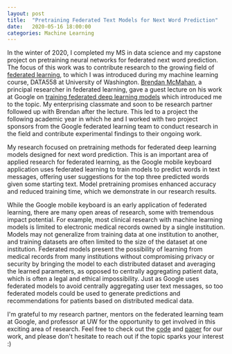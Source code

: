 ```yaml
---
layout: post
title:  "Pretraining Federated Text Models for Next Word Prediction"
date:   2020-05-16 18:00:00
categories: Machine Learning
---
```


In the winter of 2020, I completed my MS in data science and my capstone project on pretraining neural networks for federated next word prediction.  The focus of this work was to contribute research to the growing field of [federated learning](https://ai.googleblog.com/2017/04/federated-learning-collaborative.html), to which I was introduced during my machine learning course, DATA558 at University of Washington.  [Brendan McMahan](https://research.google/people/author35837/), a principal researcher in federated learning, gave a guest lecture on his work at Google on [training federated deep learning models](https://arxiv.org/abs/1602.05629) which introduced me to the topic.  My enterprising classmate and soon to be research partner followed up with Brendan after the lecture.  This led to a project the following academic year in which he and I worked with two project sponsors from the Google federated learning team to conduct research in the field and contribute experimental findings to their ongoing work.

My research focused on pretraining methods for federated deep learning models designed for next word prediction.  This is an important area of applied research for federated learning, as the Google mobile keyboard application uses federated learning to train models to predict words in text messages, offering user suggestions for the top three predicted words given some starting text.  Model pretraining promises enhanced accuracy and reduced training time, which we demonstrate in our research results.

While the Google mobile keyboard is an early application of federated learning, there are many open areas of research, some with tremendous impact potential.  For example, most clinical research with machine learning models is limited to electronic medical records owned by a single institution.  Models may not generalize from training data at one institution to another, and training datasets are often limited to the size of the dataset at one institution.  Federated models present the possibility of learning from medical records from many institutions without compromising privacy or security by bringing the model to each distributed dataset and averaging the learned parameters, as opposed to centrally aggregating patient data, which is often a legal and ethical impossibility. Just as Google uses federated models to avoid centrally aggregating user text messages, so too federated models could be used to generate predictions and recommendations for patients based on distributed medical data.

I'm grateful to my research partner, mentors on the federated learning team at Google, and professor at UW for the opportunity to get involved in this exciting area of research.  Feel free to check out the [code](https://github.com/federated-learning-experiments/fl-text-models) and [paper](https://arxiv.org/abs/2005.04828) for our work, and please don't hesitate to reach out if the topic sparks your interest :)

